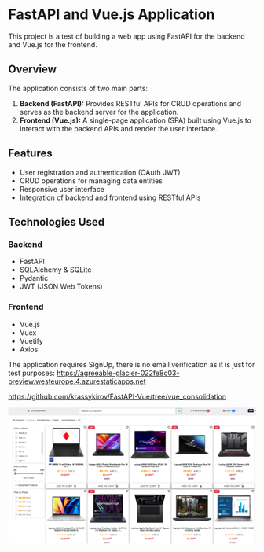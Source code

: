# FastAPI and Vue.js Application

This project is a test of building a web app using FastAPI for the backend and Vue.js for the frontend.

## Overview

The application consists of two main parts:

1. **Backend (FastAPI):** Provides RESTful APIs for CRUD operations and serves as the backend server for the application.
2. **Frontend (Vue.js):** A single-page application (SPA) built using Vue.js to interact with the backend APIs and render the user interface.

## Features

- User registration and authentication (OAuth JWT)
- CRUD operations for managing data entities
- Responsive user interface
- Integration of backend and frontend using RESTful APIs

## Technologies Used

### Backend

- FastAPI
- SQLAlchemy & SQLite
- Pydantic
- JWT (JSON Web Tokens)

### Frontend

- Vue.js
- Vuex
- Vuetify
- Axios

The application requires SignUp, there is no email verification as it is just for test purposes:
https://agreeable-glacier-022fe8c03-preview.westeurope.4.azurestaticapps.net

https://github.com/krassykirov/FastAPI-Vue/tree/vue_consolidation

![App Preview](https://github.com/krassykirov/FastAPI-Vue/blob/vue_consolidation/demo.png)